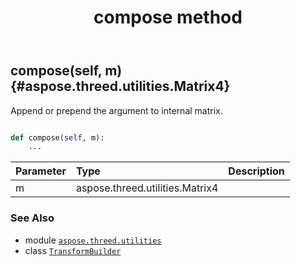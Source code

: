 ﻿---
title: compose method
second_title: Aspose.3D for Python via .NET API References
description: 
type: docs
weight: 30
url: /python-net/aspose.threed.utilities/transformbuilder/compose/
is_root: false
---

## compose(self, m) {#aspose.threed.utilities.Matrix4}

Append or prepend the argument to internal matrix.



```python

def compose(self, m):
    ...
```


| Parameter | Type | Description |
| :- | :- | :- |
| m | aspose.threed.utilities.Matrix4 |  |



### See Also
* module [`aspose.threed.utilities`](../../)
* class [`TransformBuilder`](/3d/python-net/aspose.threed.utilities/transformbuilder)
